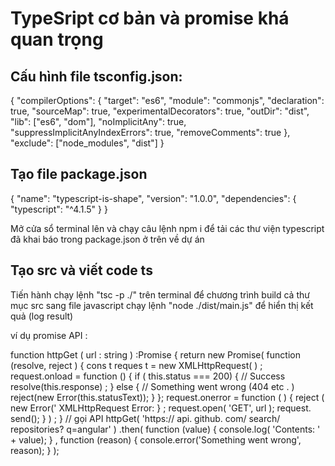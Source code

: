 # TypeSript cơ bản và promise khá quan trọng
## Cấu hình file tsconfig.json:

{
"compilerOptions": {
"target": "es6",
"module": "commonjs",
"declaration": true,
"sourceMap": true,
"experimentalDecorators": true,
"outDir": "dist",
"lib": ["es6", "dom"],
"noImplicitAny": true,
"suppressImplicitAnyIndexErrors": true,
"removeComments": true
},
"exclude": ["node_modules", "dist"]
}
## Tạo file package.json
{
"name": "typescript-is-shape",
"version": "1.0.0",
"dependencies": {
"typescript": "^4.1.5"
}
}

Mở cửa sổ terminal lên và chạy câu lệnh npm i để tải các thư viện typescript đã khai báo trong package.json ở trên về dự án
## Tạo src và viết code ts
Tiến hành chạy lệnh "tsc -p ./" trên terminal để chương trình build cả thư mục src sang file javascript
chạy lệnh "node ./dist/main.js" để hiển thị kết quả (log result)


ví dụ promise API :

function httpGet ( url : string ) :Promise<any> {
return new Promise(
function (resolve, reject ) {
cons t reques t = new XMLHttpRequest( ) ;
request.onload = function () {
if ( this.status === 200) {
// Success
resolve(this.response) ;
} else {
// Something went wrong (404 etc . )
reject(new Error(this.statusText));
}
};
request.onerror = function ( ) {
reject ( new Error(' XMLHttpRequest Error:
} ;
request.open( 'GET', url );
request. send();
} ) ;
}
// gọi API
httpGet(
'https:// api. github. com/ search/ repositories? q=angular'
)
.then(
function (value) {
console.log( 'Contents: ' + value);
} ,
function (reason) {
console.error('Something went wrong', reason);
} );

